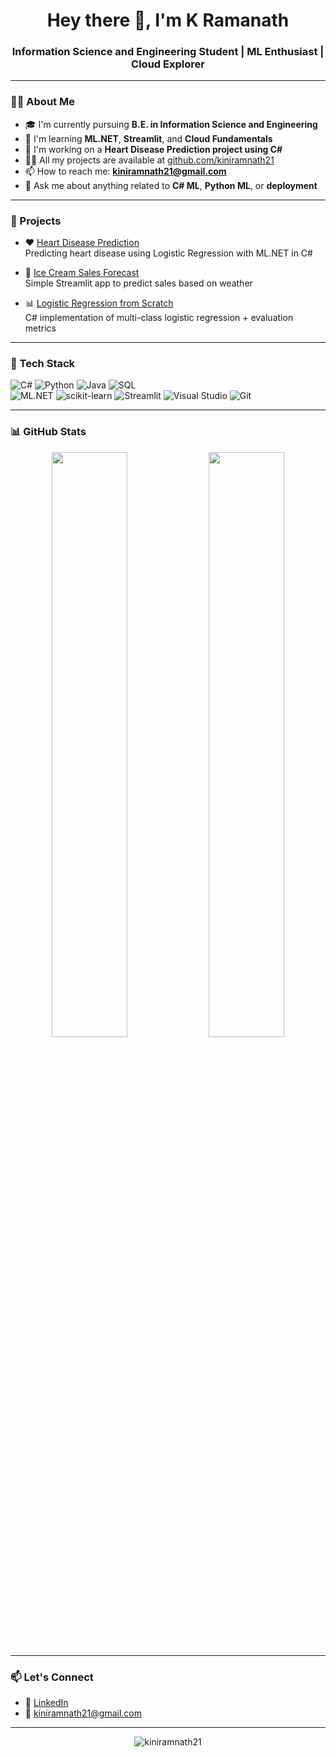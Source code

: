 <h1 align="center">Hey there 👋, I'm K Ramanath</h1>
<h3 align="center">Information Science and Engineering Student | ML Enthusiast | Cloud Explorer</h3>

---

### 🧑‍💻 About Me

- 🎓 I'm currently pursuing **B.E. in Information Science and Engineering**
- 🌱 I'm learning **ML.NET**, **Streamlit**, and **Cloud Fundamentals**
- 🔭 I'm working on a **Heart Disease Prediction project using C#**
- 👨‍💻 All my projects are available at [github.com/kiniramnath21](https://github.com/kiniramnath21)
- 📫 How to reach me: **kiniramnath21@gmail.com**
- 💬 Ask me about anything related to **C# ML**, **Python ML**, or **deployment**

---

### 🚀 Projects

- ❤️ [Heart Disease Prediction](https://github.com/kiniramnath21/heart-disease-prediction)  
  Predicting heart disease using Logistic Regression with ML.NET in C#

- 🍨 [Ice Cream Sales Forecast](https://github.com/kiniramnath21/icecream-sales-prediction)  
  Simple Streamlit app to predict sales based on weather

- 📊 [Logistic Regression from Scratch](https://github.com/kiniramnath21/Logistic-Regression)  
  C# implementation of multi-class logistic regression + evaluation metrics

---

### 🧰 Tech Stack

![C#](https://img.shields.io/badge/-C%23-239120?style=flat-square&logo=c-sharp&logoColor=white)
![Python](https://img.shields.io/badge/-Python-3776AB?style=flat-square&logo=python&logoColor=white)
![Java](https://img.shields.io/badge/-Java-007396?style=flat-square&logo=java&logoColor=white)
![SQL](https://img.shields.io/badge/-SQL-003B57?style=flat-square&logo=postgresql&logoColor=white)  
![ML.NET](https://img.shields.io/badge/-ML.NET-512BD4?style=flat-square&logo=dotnet&logoColor=white)
![scikit-learn](https://img.shields.io/badge/-Scikit--learn-F7931E?style=flat-square&logo=scikit-learn&logoColor=white)
![Streamlit](https://img.shields.io/badge/-Streamlit-FF4B4B?style=flat-square&logo=streamlit&logoColor=white)
![Visual Studio](https://img.shields.io/badge/-Visual%20Studio-5C2D91?style=flat-square&logo=visual-studio&logoColor=white)
![Git](https://img.shields.io/badge/-Git-F05032?style=flat-square&logo=git&logoColor=white)

---

### 📊 GitHub Stats

<p align="center">
  <img src="https://github-readme-stats.vercel.app/api?username=kiniramnath21&show_icons=true&theme=radical" width="49%">
  <img src="https://github-readme-stats.vercel.app/api/top-langs/?username=kiniramnath21&layout=compact&theme=radical" width="49%">
</p>

---

### 📫 Let's Connect

- 💼 [LinkedIn](https://linkedin.com/in/kiniramnath21)
- 📧 kiniramnath21@gmail.com

---

<p align="center">
  <img src="https://komarev.com/ghpvc/?username=kiniramnath21&label=Profile%20Views&color=0e75b6&style=flat" alt="kiniramnath21" />
</p>
